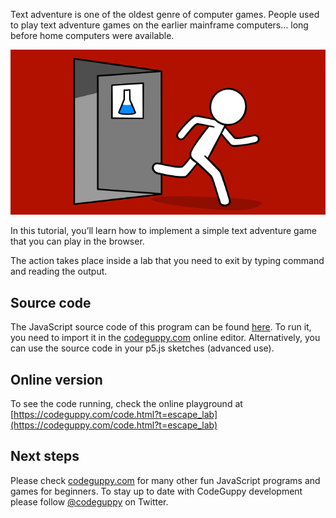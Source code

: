 Text adventure is one of the oldest genre of computer games. People used to play text adventure games on the earlier mainframe computers… long before home computers were available.

![Image](thumb.png)

In this tutorial, you’ll learn how to implement a simple text adventure game that you can play in the browser.

The action takes place inside a lab that you need to exit by typing command and reading the output.
 
## Source code 
The JavaScript source code of this program can be found [here](sketches/program.js). To run it, you need to import it in the [codeguppy.com](https://codeguppy.com) online editor. Alternatively, you can use the source code in your p5.js sketches (advanced use). 
## Online version 
To see the code running, check the online playground at [https://codeguppy.com/code.html?t=escape_lab](https://codeguppy.com/code.html?t=escape_lab) 
## Next steps 
Please check [codeguppy.com](https://codeguppy.com) for many other fun JavaScript programs and games for beginners. To stay up to date with CodeGuppy development please follow [@codeguppy](https://twitter.com/codeguppy) on Twitter.  

